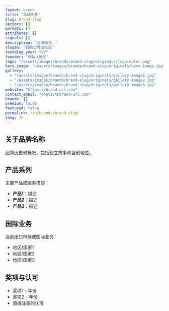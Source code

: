```yaml
---
layout: brand
title: "品牌名称"
slug: brand-slug
sectors: []
markets: []
attributes: []
signals: []
description: "品牌简介。"
slogan: "品牌口号或标语"
founding_year: YYYY
founder: "创始人姓名"
logo: "/assets/images/brands/brand-slug/originals/logo-color.png"
hero_image: "/assets/images/brands/brand-slug/originals/hero-image.jpg"
gallery:
  - "/assets/images/brands/brand-slug/originals/gallery-image1.jpg"
  - "/assets/images/brands/brand-slug/originals/gallery-image2.jpg"
  - "/assets/images/brands/brand-slug/originals/gallery-image3.jpg"
website: "https://brand-url.com"
contact_email: "contact@brand-url.com"
brands: []
premium: false
featured: false
permalink: /zh/brands/brand-slug/
lang: zh
---
```


## 关于品牌名称

品牌历史和概况，包括创立故事和当前地位。

## 产品系列

主要产品或服务描述：

- **产品1**：描述
- **产品2**：描述
- **产品3**：描述

## 国际业务

当前出口市场或国际业务：
- 地区/国家1
- 地区/国家2
- 地区/国家3

## 奖项与认可

- 奖项1 - 年份
- 奖项2 - 年份
- 值得注意的认可
```